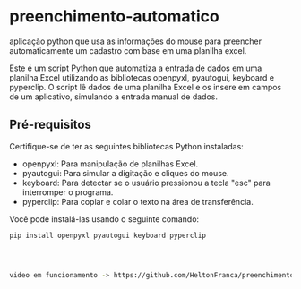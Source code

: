 # preenchimento-automatico
aplicação python que usa as informações do mouse para preencher automaticamente um cadastro com base em uma planilha excel.

Este é um script Python que automatiza a entrada de dados em uma planilha Excel utilizando as bibliotecas openpyxl, pyautogui, keyboard e pyperclip. O script lê dados de uma planilha Excel e os insere em campos de um aplicativo, simulando a entrada manual de dados.

## Pré-requisitos

Certifique-se de ter as seguintes bibliotecas Python instaladas:

- openpyxl: Para manipulação de planilhas Excel.
- pyautogui: Para simular a digitação e cliques do mouse.
- keyboard: Para detectar se o usuário pressionou a tecla "esc" para interromper o programa.
- pyperclip: Para copiar e colar o texto na área de transferência.

Você pode instalá-las usando o seguinte comando:

```bash
pip install openpyxl pyautogui keyboard pyperclip




video em funcionamento -> https://github.com/HeltonFranca/preenchimento-automatico/assets/144186013/b110a52e-73ba-4cb6-8590-26bc3702a924

